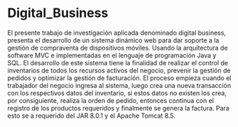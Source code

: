 # Digital_Business
El presente trabajo de investigación aplicada denominado digital business, presenta el desarrollo de un sistema dinámico web para dar soporte a la gestión de compraventa de dispositivos móviles. Usando la arquitectura de software MVC e implementadas en el lenguaje de programación Java y SQL. El desarrollo de este sistema tiene la finalidad de realizar el control de inventarios de todos los recursos activos del negocio, prevenir la gestión de pedidos y optimizar la gestión de facturación. El proceso empieza cuando el trabajador del negocio ingresa al sistema, luego crea una nueva transacción con los respectivos datos del inventario, si estos datos no existen los crea, por consiguiente, realiza la orden de pedido, entonces continua con el registro de los productos requeridos y finalmente se genera la factura. Para esto se a requerido del JAR 8.0.1 y el Apache Tomcat 8.5.
